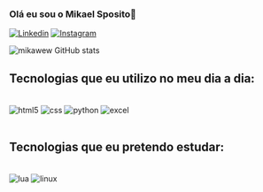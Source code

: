 ### Olá eu sou o Mikael Sposito👋

[![Linkedin](https://img.shields.io/badge/LinkedIn-0077B5?style=for-the-badge&logo=linkedin&logoColor=white)](https://www.linkedin.com/in/mikaelsposito/)
[![Instagram](https://img.shields.io/badge/Instagram-E4405F?style=for-the-badge&logo=instagram&logoColor=white)](https://www.instagram.com/mikael_sposito/)

![mikawew GitHub stats](https://github-readme-stats.vercel.app/api?username=mikawew&show_icons=true&theme=dark)

## Tecnologias que eu utilizo no meu dia a dia:

<div style="inline_block"><br/>
  <img align= "center" alt="html5" src="https://img.shields.io/badge/HTML5-E34F26?style=for-the-badge&logo=html5&logoColor=white"/>
  <img align= "center" alt="css" src="https://img.shields.io/badge/CSS3-1572B6?style=for-the-badge&logo=css3&logoColor=white"/>
  <img align= "center" alt="python" src="https://img.shields.io/badge/Python-14354C?style=for-the-badge&logo=python&logoColor=white"/>
  <img align= "center" alt="excel" src="https://img.shields.io/badge/Microsoft_Excel-217346?style=for-the-badge&logo=microsoft-excel&logoColor=white"/>
</div></br>

## Tecnologias que eu pretendo estudar:

<div style="inline_block"><br/>
  <img align= "center" alt="lua" src="https://img.shields.io/badge/Lua-2C2D72?style=for-the-badge&logo=lua&logoColor=white"/>
  <img align= "center" alt="linux" src="https://img.shields.io/badge/Debian-A81D33?style=for-the-badge&logo=debian&logoColor=white"/>
</div>
